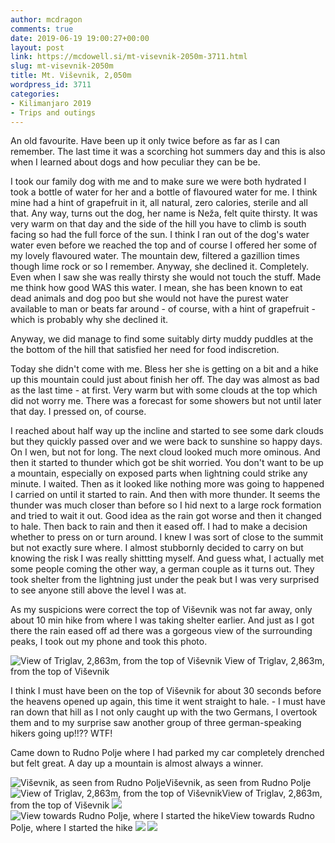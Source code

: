 ```yaml
---
author: mcdragon
comments: true
date: 2019-06-19 19:00:27+00:00
layout: post
link: https://mcdowell.si/mt-visevnik-2050m-3711.html
slug: mt-visevnik-2050m
title: Mt. Viševnik, 2,050m
wordpress_id: 3711
categories:
- Kilimanjaro 2019
- Trips and outings
---
```





An old favourite. Have been up it only twice before as far as I can remember. The last time it was a scorching hot summers day and this is also when I learned about dogs and how peculiar they can be be.

I took our family dog with me and to make sure we were both hydrated I took a bottle of water for her and a bottle of flavoured water for me. I think mine had a hint of grapefruit in it, all natural, zero calories, sterile and all that. Any way, turns out the dog, her name is Neža, felt quite thirsty. It was very warm on that day and the side of the hill you have to climb is south facing so had the full force of the sun. I think I ran out of the dog's water water even before we reached the top and of course I offered her some of my lovely flavoured water. The mountain dew, filtered a gazillion times though lime rock or so I remember. Anyway, she declined it. Completely. Even when I saw she was really thirsty she would not touch the stuff. Made me think how good WAS this water. I mean, she has been known to eat dead animals and dog poo but she would not have the purest water available to man or beats far around - of course, with a hint of grapefruit - which is probably why she declined it. 

Anyway, we did manage to find some suitably dirty muddy puddles at the the bottom of the hill that satisfied her need for food indiscretion.


Today she didn't come with me. Bless her she is getting on a bit and a hike up this mountain could just about finish her off. The day was almost as bad as the last time - at first. Very warm but with some clouds at the top which did not worry me. There was a forecast for some showers but not until later that day. I pressed on, of course.


I reached about half way up the incline and started to see some dark clouds but they quickly passed over and we were back to sunshine so happy days. On I wen, but not for long. The next cloud looked much more ominous. And then it started to thunder which got be shit worried. You don't want to be up a mountain, especially on exposed parts when lightning could strike any minute. I waited. Then as it looked like nothing more was going to happened I carried on until it started to rain. And then with more thunder. It seems the thunder was much closer than before so I hid next to a large rock formation and tried to wait it out. Good idea as the rain got worse and then it changed to hale. Then back to rain and then it eased off. I had to make a decision whether to press on or turn around. I knew I was sort of close to the summit but not exactly sure where. I almost stubbornly decided to carry on but knowing the risk I was really shittting myself.  And guess what, I actually met some people coming the other way, a german couple as it turns out. They took shelter from the lightning just under the peak but I was very surprised to see anyone still above the level I was at.


As my suspicions were correct the top of Viševnik was not far away, only about 10 min hike from where I was taking shelter earlier. And just as I got there the rain eased off ad there was a gorgeous view of the surrounding peaks, I took out my phone and took this photo.

![View of Triglav, 2,863m, from the top of Viševnik](https://img.mcdowell.si/2019/06/2019-06-19-13.06.56-1-1024x576.jpg)
View of Triglav, 2,863m, from the top of Viševnik

I think I must have been on the top of Viševnik for about 30 seconds before the heavens opened up again, this time it went straight to hale. - I must have ran down that hill as I not only caught up with the two Germans, I overtook them and to my surprise saw another group of three german-speaking hikers going up!!?? WTF!

Came down to Rudno Polje where I had parked my car completely drenched but felt great. A day up a mountain is almost always a winner. 


![Viševnik, as seen from Rudno Polje](https://img.mcdowell.si/2019/06/2019-06-19-14.22.31-1024x577.jpg)Viševnik, as seen from Rudno Polje
![View of Triglav, 2,863m, from the top of Viševnik](https://img.mcdowell.si/2019/06/2019-06-19-13.06.56-1-1024x576.jpg)View of Triglav, 2,863m, from the top of Viševnik
![](https://img.mcdowell.si/2019/06/2019-06-19-12.34.02-1024x576.jpg)
![View towards Rudno Polje, where I started the hike](https://img.mcdowell.si/2019/06/2019-06-19-12.33.58-1-1024x576.jpg)View towards Rudno Polje, where I started the hike
![](https://img.mcdowell.si/2019/06/2019-06-19-12.33.55-1024x576.jpg)
![](https://img.mcdowell.si/2019/06/2019-06-19-12.00.40-2-576x1024.jpg)


